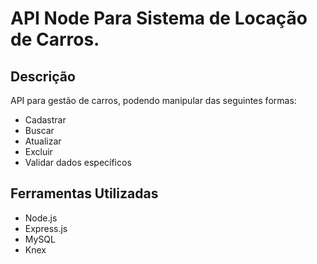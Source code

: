 # API Node Para Sistema de Locação de Carros.

## Descrição

API para gestão de carros, podendo manipular das seguintes formas:

- Cadastrar
- Buscar
- Atualizar
- Excluir
- Validar dados específicos

## Ferramentas Utilizadas

- Node.js
- Express.js
- MySQL
- Knex
